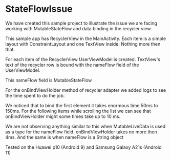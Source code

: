 # StateFlowIssue

We have created this sample project to illustrate the issue we are facing working with MutableStateFlow and data binding in the recycler view

This sample app has RecyclerView in the MainActivity. Each item is a simple layout with ConstraintLayout and one TextView inside. Nothing more then that.

For each item of the RecyclerView UserViewModel is created. TextView's text of the recycler row is bound with the nameFlow field of the UserViewModel. 

This nameFlow field is MutableStateFlow

For the onBindViewHolder method of recycler adapter we added logs to see the time spent to do the job. 

We noticed that to bind the first element it takes enormous time 50ms to 150ms. For the following items while scrolling the list we can see that onBindViewHolder might some times take up to 10 ms.

We are not observing anything similar to this when MutableLiveData is used as a type for the nameFlow field. onBindViewHolder takes no more then 4ms. And the same is when nameFlow is a String object

Tested on the Huawei p10 (Android 9) and Samsung Galaxy A21s (Android 11)
